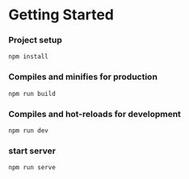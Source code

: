 # Getting Started

### Project setup

```
npm install
```

### Compiles and minifies for production

```
npm run build
```

### Compiles and hot-reloads for development

```
npm run dev
```

### start server

```
npm run serve
```
